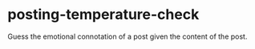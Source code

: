 # posting-temperature-check
Guess the emotional connotation of a post given the content of the post.

